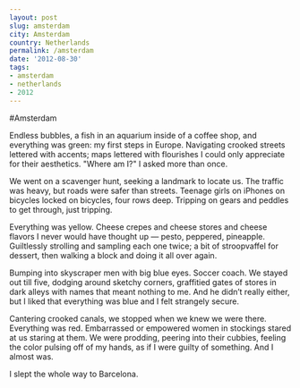 ```yaml
---
layout: post
slug: amsterdam
city: Amsterdam
country: Netherlands
permalink: /amsterdam
date: '2012-08-30'
tags:
- amsterdam
- netherlands
- 2012
---
```

#Amsterdam

<p class="poem">
  <span class="green">Endless bubbles, a fish in an aquarium inside of a coffee shop, and everything was green: my first steps in Europe. Navigating crooked streets lettered with accents; maps lettered with flourishes I could only appreciate for their aesthetics. "Where am I?" I asked more than once.</span>

  <span class="grey">We went on a scavenger hunt, seeking a landmark to locate us. The traffic was heavy, but roads were safer than streets. Teenage girls on iPhones on bicycles locked on bicycles, four rows deep. Tripping on gears and peddles to get through, just tripping.</span>

  <span class="yellow">Everything was yellow. Cheese crepes and cheese stores and cheese flavors I never would­ have thought up &mdash; pesto, peppered, pineapple. Guiltlessly strolling and sampling each one twice; a bit of stroopvaffel for dessert, then walking a block and doing it all over again.</span>

  <span class="blue">Bumping into skyscraper men with big blue eyes. Soccer coach. We stayed out till five, dodging around sketchy corners, graffitied gates of stores in dark alleys with names that meant nothing to me. And he didn’t really either, but I liked that everything was blue and I felt strangely secure.</span>

  <span class="red">Cantering crooked canals, we stopped when we knew we were there. Everything was red. Embarrassed or empowered women in stockings stared at us staring at them. We were prodding, peering into their cubbies, feeling the color pulsing off of my hands, as if I were guilty of something. And I almost was.</span>
  </p>
  <span class="last">I slept the whole way to Barcelona.</span>
  </p>